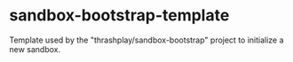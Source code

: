 # sandbox-bootstrap-template
Template used by the "thrashplay/sandbox-bootstrap" project to initialize a new sandbox.
